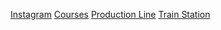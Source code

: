 [Instagram](http://alloy4fun.inesctec.pt/9AZPeRoJjFGQN2EbX)
[Courses]()
[Production Line]()
[Train Station]()
